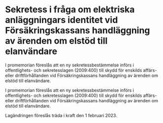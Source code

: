 # Sekretess i fråga om elektriska anläggningars identitet vid Försäkringskassans handläggning av ärenden om elstöd till elanvändare

I promemorian föreslås att en ny sekretessbestämmelse införs i offentlighets- och sekretesslagen (2009:400) till skydd för enskilds affärs- eller driftförhållanden vid Försäkringskassans handläggning av ärenden om elstöd till elanvändare.

I promemorian föreslås att en ny sekretessbestämmelse införs i offentlighets- och sekretesslagen (2009:400) till skydd för enskilds affärs- eller driftförhållanden vid Försäkringskassans handläggning av ärenden om elstöd till elanvändare.

Lagändringen föreslås träda i kraft den 1 februari 2023.

